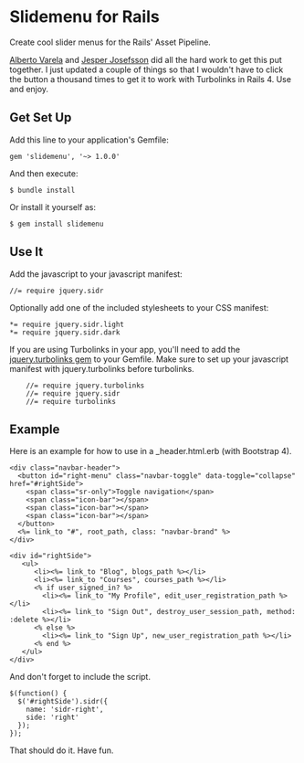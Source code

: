 # Slidemenu for Rails

Create cool slider menus for the Rails' Asset Pipeline.

[Alberto Varela][1] and [Jesper Josefsson][2] did all the hard work to get this put together.  I just updated a couple of things so that I wouldn't have to click the button a thousand times to get it to work with Turbolinks in Rails 4.  Use and enjoy.

## Get Set Up

Add this line to your application's Gemfile:

    gem 'slidemenu', '~> 1.0.0'

And then execute:

    $ bundle install

Or install it yourself as:

    $ gem install slidemenu

## Use It

Add the javascript to your javascript manifest:

    //= require jquery.sidr

Optionally add one of the included stylesheets to your CSS manifest:

    *= require jquery.sidr.light
    *= require jquery.sidr.dark

If you are using Turbolinks in your app, you'll need to add the [jquery.turbolinks gem][3] to your Gemfile. Make sure to set up your javascript manifest with jquery.turbolinks before turbolinks.

		//= require jquery.turbolinks
		//= require jquery.sidr
		//= require turbolinks 

## Example

Here is an example for how to use in a _header.html.erb (with Bootstrap 4).

  	<div class="navbar-header">
      <button id="right-menu" class="navbar-toggle" data-toggle="collapse"  href="#rightSide">
        <span class="sr-only">Toggle navigation</span>
        <span class="icon-bar"></span>
        <span class="icon-bar"></span>
        <span class="icon-bar"></span>
      </button>
      <%= link_to "#", root_path, class: "navbar-brand" %>
    </div>

    <div id="rightSide">
       <ul>
          <li><%= link_to "Blog", blogs_path %></li>
          <li><%= link_to "Courses", courses_path %></li>
          <% if user_signed_in? %>
            <li><%= link_to "My Profile", edit_user_registration_path %></li>
            <li><%= link_to "Sign Out", destroy_user_session_path, method: :delete %></li>
          <% else %>
            <li><%= link_to "Sign Up", new_user_registration_path %></li>
          <% end %>
       </ul>
    </div>

And don't forget to include the script.

    $(function() {
      $('#rightSide').sidr({
        name: 'sidr-right',
        side: 'right'
      });
    });

That should do it.  Have fun.

[1]:http://www.berriart.com/sidr/
[2]:https://github.com/jesjos
[3]:https://github.com/kossnocorp/jquery.turbolinks